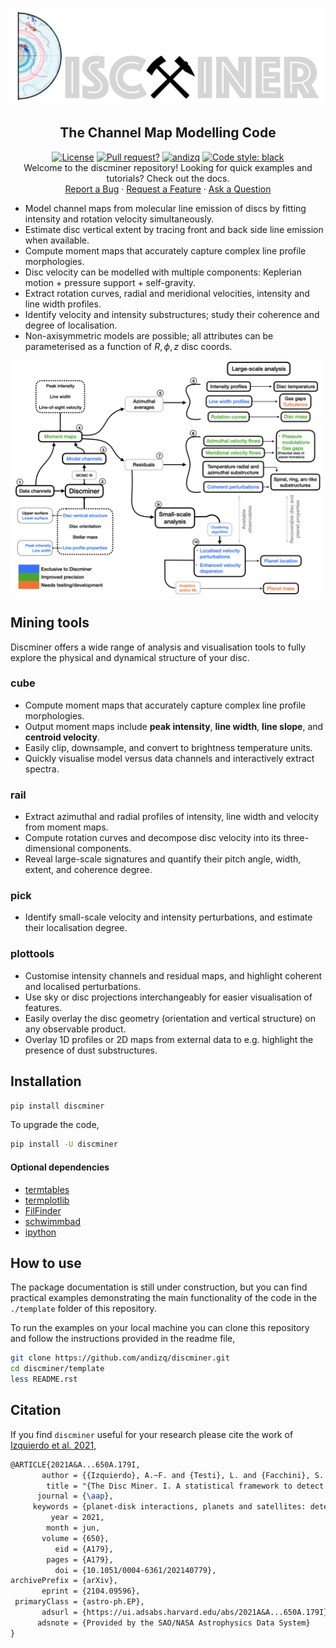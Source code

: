 <p align="center">
<img src="https://raw.githubusercontent.com/andizq/andizq.github.io/master/discminer/discminer_logo.jpeg" width="500" height="" ></p>

<h2 align="center">The Channel Map Modelling Code</h2>

<div align="center">
<a href="https://github.com/andizq/discminer/blob/main/LICENSE"><img alt="License" src="https://img.shields.io/badge/license-MIT-FEE440.svg?style=for-the-badge"></a>
<a href="https://github.com/andizq/discminer/pulls"><img alt="Pull request?" src="https://img.shields.io/badge/Become%20a-miner%20%e2%9a%92-00BBF9.svg?style=for-the-badge"></a>
<a href="https://github.com/andizq"><img alt="andizq" src="https://img.shields.io/badge/with%20%e2%99%a1%20by-andizq-ff1414.svg?style=for-the-badge"></a>
<a href="https://github.com/psf/black"><img alt="Code style: black" src="https://img.shields.io/badge/code%20style-black-000000.svg?style=for-the-badge"></a>
</div>


<div align="center">
  Welcome to the discminer repository! Looking for quick examples and tutorials? Check out the docs.
  <br />
  <a href="https://github.com/andizq/discminer/issues/new?assignees=&labels=bug&title=bug%3A+">Report a Bug</a>
  ·
  <a href="https://github.com/andizq/discminer/issues/new?assignees=&labels=enhancement&title=feature%3A+">Request a Feature</a>
  ·
  <a href="https://github.com/andizq/discminer/issues/new?assignees=&labels=question&title=question%3A+">Ask a Question</a>
</div>

- Model channel maps from molecular line emission of discs by fitting intensity and rotation velocity simultaneously.
- Estimate disc vertical extent by tracing front and back side line emission when available.
- Compute moment maps that accurately capture complex line profile morphologies.
- Disc velocity can be modelled with multiple components: Keplerian motion + pressure support + self-gravity.
- Extract rotation curves, radial and meridional velocities, intensity and line width profiles.
- Identify velocity and intensity substructures; study their coherence and degree of localisation.
- Non-axisymmetric models are possible; all attributes can be parameterised as a function of $R,\phi,z$ disc coords.


<img
  src="images/discminer_outline.png"
  alt="Discminer workflow and capabilities"
  style="display: inline-block; margin: 0 auto; max-width: 500px">

## Mining tools

Discminer offers a wide range of analysis and visualisation tools to fully explore the physical and dynamical structure of your disc.


### cube

- Compute moment maps that accurately capture complex line profile morphologies.
- Output moment maps include **peak intensity**, **line width**, **line slope**, and **centroid velocity**.
- Easily clip, downsample, and convert to brightness temperature units.
- Quickly visualise model versus data channels and interactively extract spectra.

### rail

- Extract azimuthal and radial profiles of intensity, line width and velocity from moment maps.
- Compute rotation curves and decompose disc velocity into its three-dimensional components.
- Reveal large-scale signatures and quantify their pitch angle, width, extent, and coherence degree.

### pick

- Identify small-scale velocity and intensity perturbations, and estimate their localisation degree.

### plottools

- Customise intensity channels and residual maps, and highlight coherent and localised perturbations.
- Use sky or disc projections interchangeably for easier visualisation of features.
- Easily overlay the disc geometry (orientation and vertical structure) on any observable product.
- Overlay 1D profiles or 2D maps from external data to e.g. highlight the presence of dust substructures.


## Installation

```bash
pip install discminer
```

To upgrade the code,

```bash
pip install -U discminer
```

#### Optional dependencies

- [termtables](https://pypi.org/project/termtables)
- [termplotlib](https://pypi.org/project/termplotlib)
- [FilFinder](https://pypi.org/project/fil-finder)
- [schwimmbad](https://pypi.org/project/schwimmbad)
- [ipython](https://ipython.readthedocs.io/en/stable)

## How to use

The package documentation is still under construction, but you can find practical examples demonstrating the main
functionality of the code in the `./template` folder of this repository.

To run the examples on your local machine you can clone this repository and follow the instructions provided in the readme file,

```bash
git clone https://github.com/andizq/discminer.git
cd discminer/template
less README.rst
```

## Citation

If you find `discminer` useful for your research please cite the work of [Izquierdo et al. 2021](https://ui.adsabs.harvard.edu/abs/2021A%26A...650A.179I/abstract),

```latex
@ARTICLE{2021A&A...650A.179I,
       author = {{Izquierdo}, A.~F. and {Testi}, L. and {Facchini}, S. and {Rosotti}, G.~P. and {van Dishoeck}, E.~F.},
        title = "{The Disc Miner. I. A statistical framework to detect and quantify kinematical perturbations driven by young planets in discs}",
      journal = {\aap},
     keywords = {planet-disk interactions, planets and satellites: detection, protoplanetary disks, radiative transfer, Astrophysics - Earth and Planetary Astrophysics, Astrophysics - Solar and Stellar Astrophysics},
         year = 2021,
        month = jun,
       volume = {650},
          eid = {A179},
        pages = {A179},
          doi = {10.1051/0004-6361/202140779},
archivePrefix = {arXiv},
       eprint = {2104.09596},
 primaryClass = {astro-ph.EP},
       adsurl = {https://ui.adsabs.harvard.edu/abs/2021A&A...650A.179I},
      adsnote = {Provided by the SAO/NASA Astrophysics Data System}
}
```
